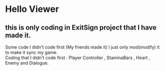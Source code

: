 # Hello Viewer  
## this is only coding in ExitSign project that I have made it.  
Some code I didn't code first (My friends made it) I just only mod(modify) it to make it sync my game.  
Coding that I didn't code first : Player Controller , StaminaBars , Heart , Enemy and Dialogue.  
